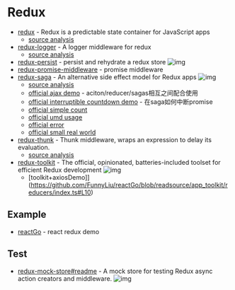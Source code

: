 # Redux

- [redux](https://www.npmjs.com/package/redux) - Redux is a predictable state container for JavaScript apps
    - [source analysis](https://github.com/FunnyLiu/redux/tree/readsource)
- [redux-logger](https://www.npmjs.com/package/redux-logger) - A logger middleware for redux
    - [source analysis](https://github.com/FunnyLiu/redux-logger/tree/readsource)
- [redux-persist](https://github.com/rt2zz/redux-persist) - persist and rehydrate a redux store ![img](https://img.shields.io/github/stars/rt2zz/redux-persist)
- [redux-promise-middleware](https://www.npmjs.com/package/redux-promise-middleware) - promise middleware
- [redux-saga](https://github.com/redux-saga/redux-saga/) - An alternative side effect model for Redux apps ![img](https://img.shields.io/github/stars/redux-saga/redux-saga/)
    - [source analysis](https://github.com/FunnyLiu/redux-saga/tree/readsource)
    - [official ajax demo](https://github.com/FunnyLiu/redux-saga/blob/readsource/examples/async/README.md#%E8%A7%A3%E8%AF%BB) - aciton/reducer/sagas相互之间配合使用
    - [official interruptible countdown demo](https://github.com/FunnyLiu/redux-saga/blob/readsource/examples/cancellable-counter/README.md#%E8%A7%A3%E8%AF%BB) - 在saga如何中断promise
    - [official simple count](https://github.com/FunnyLiu/redux-saga/blob/readsource/examples/counter/README.md#%E8%A7%A3%E8%AF%BB)
    - [official umd usage](https://github.com/FunnyLiu/redux-saga/blob/readsource/examples/counter-vanilla/README.md#%E8%A7%A3%E8%AF%BB)
    - [official error](https://github.com/FunnyLiu/redux-saga/blob/readsource/examples/error-demo/README.md#%E8%A7%A3%E8%AF%BB)
    - [official small real world](https://github.com/FunnyLiu/redux-saga/blob/readsource/examples/real-world/README.md#%E8%A7%A3%E8%AF%BB)
- [redux-thunk](https://www.npmjs.com/package/redux-thunk) - Thunk middleware, wraps an expression to delay its evaluation.
    - [source analysis](https://github.com/FunnyLiu/redux-thunk/tree/readsource)
- [redux-toolkit](https://github.com/reduxjs/redux-toolkit) - The official, opinionated, batteries-included toolset for efficient Redux development ![img](https://img.shields.io/github/stars/reduxjs/redux-toolkit)
    - [toolkit+axiosDemo]](https://github.com/FunnyLiu/reactGo/blob/readsource/app_toolkit/reducers/index.ts#L10)
    

## Example

- [reactGo](https://github.com/reactGo/reactGo) - react redux demo 
    
    
## Test

- [redux-mock-store#readme](https://github.com/reduxjs/redux-mock-store#readme) - A mock store for testing Redux async action creators and middleware. ![img](https://img.shields.io/github/stars/reduxjs/redux-mock-store#readme)